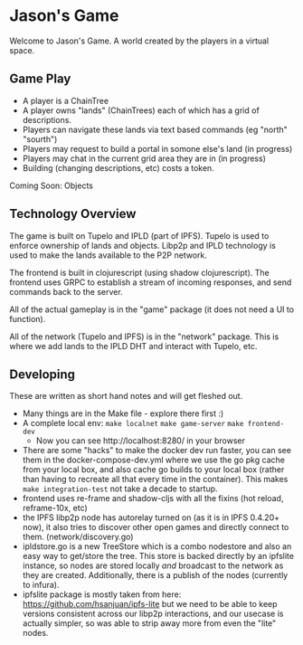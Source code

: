 # Jason's Game

Welcome to Jason's Game. A world created by the players in a virtual space. 

## Game Play

* A player is a ChainTree
* A player owns "lands" (ChainTrees) each of which has a grid of descriptions.
* Players can navigate these lands via text based commands (eg "north" "sourth")
* Players may request to build a portal in somone else's land (in progress)
* Players may chat in the current grid area they are in (in progress)
* Building (changing descriptions, etc) costs a token.

Coming Soon: Objects

## Technology Overview

The game is built on Tupelo and IPLD (part of IPFS). Tupelo is used to enforce ownership of lands and objects. Libp2p and IPLD technology is used to make the lands available to the P2P network.

The frontend is built in clojurescript (using shadow clojurescript). The frontend uses GRPC to establish a stream of incoming responses, and send commands back to the server.

All of the actual gameplay is in the "game" package (it does not need a UI to function). 

All of the network (Tupelo and IPFS) is in the "network" package. This is where we add lands to the IPLD DHT and interact with Tupelo, etc.

## Developing

These are written as short hand notes and will get fleshed out.

* Many things are in the Make file - explore there first :)
* A complete local env: `make localnet` `make game-server` `make frontend-dev`
  * Now you can see http://localhost:8280/ in your browser
* There are some "hacks" to make the docker dev run faster, you can see them in the docker-compose-dev.yml where we use the go pkg cache from your local box, and also cache go builds to your local box (rather than having to recreate all that every time in the container). This makes `make integration-test` not take a decade to startup.
* frontend uses re-frame and shadow-cljs with all the fixins (hot reload, reframe-10x, etc)
* the IPFS libp2p node has autorelay turned on (as it is in IPFS 0.4.20+ now), it also tries to discover other open games and directly connect to them. (network/discovery.go)
* ipldstore.go is a new TreeStore which is a combo nodestore and also an easy way to get/store the tree. This store is backed directly by an ipfslite instance, so nodes are stored locally *and* broadcast to the network as they are created. Additionally, there is a publish of the nodes (currently to infura).
* ipfslite package is mostly taken from here: https://github.com/hsanjuan/ipfs-lite but we need to be able to keep versions consistent across our libp2p interactions, and our usecase is actually simpler, so was able to strip away more from even the "lite" nodes.

